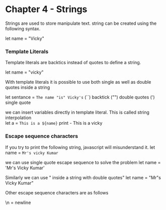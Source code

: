# Chapter 4 - Strings

Strings are used to store manipulate text. string can be created using the following syntax.

let name = "Vicky"

### Template Literals

Template literals are backtics instead of quotes to define a string.

let name = "vicky"

With template literals it is possible to use both single as well as double quotes inside a string

let sentance = ` The name "is" Vicky's `
(``) backtick    ("") double quotes   (') single quote

we can insert variables directly in template literal. This is called string interpolation  
let a = `This is a ${name}`
print - This is a vicky

### Escape sequence characters 

If you try to print the following string, javascript will misunderstand it.
  let name = `Mr's vicky Kumar`

we can use single quote escape sequence to solve the problem
let name = 'Mr\'s Vicky Kumar'

Similarly we can use \" inside a string with double quotes"
let name = "Mr\"s Vicky Kumar"

Other escape sequence characters are as follows 

\n = newline


